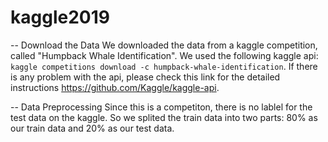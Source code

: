 # kaggle2019

-- Download the Data
We downloaded the data from a kaggle competition, called "Humpback Whale Identification". We used the following kaggle api: `kaggle competitions download -c humpback-whale-identification`. If there is any problem with the api, please check this link for the detailed instructions https://github.com/Kaggle/kaggle-api.

-- Data Preprocessing
Since this is a competiton, there is no lablel for the test data on the kaggle. So we splited the train data into two parts: 80% as our train data and 20% as our test data. 
